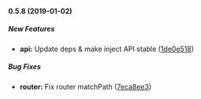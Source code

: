 #### 0.5.8 (2019-01-02)

##### New Features

* **api:**  Update deps & make inject API stable ([1de0e518](https://github.com/hydux/hydux/commit/1de0e518fb059653d28bcf51f14fc719e71f7292))

##### Bug Fixes

* **router:**  Fix router matchPath ([7eca8ee3](https://github.com/hydux/hydux/commit/7eca8ee389bfecd97e33493a2d3c6c62c353ad27))
